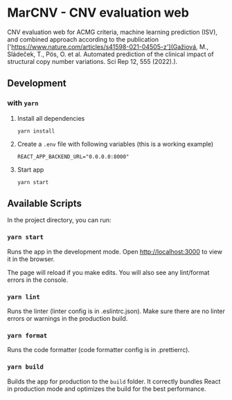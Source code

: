# MarCNV - CNV evaluation web

CNV evaluation web for ACMG criteria, machine learning prediction (ISV), and combined approach according to the publication ['https://www.nature.com/articles/s41598-021-04505-z'](Gažiová, M., Sládeček, T., Pös, O. et al. Automated prediction of the clinical impact of structural copy number variations. Sci Rep 12, 555 (2022).).  

## Development

### with `yarn`

1. Install all dependencies

   ```shell
   yarn install
   ```

2. Create a `.env` file with following variables (this is a working example)

   ```shell
   REACT_APP_BACKEND_URL="0.0.0.0:8000"
   ```

3. Start app

   ```shell
   yarn start
   ```

## Available Scripts

In the project directory, you can run:

### `yarn start`

Runs the app in the development mode.
Open [http://localhost:3000](http://localhost:3000) to view it in the browser.

The page will reload if you make edits.
You will also see any lint/format errors in the console.

### `yarn lint`

Runs the linter (linter config is in .eslintrc.json). Make sure there are no linter errors or warnings in the production build.

### `yarn format`

Runs the code formatter (code formatter config is in .prettierrc).

### `yarn build`

Builds the app for production to the `build` folder.
It correctly bundles React in production mode and optimizes the build for the best performance.
